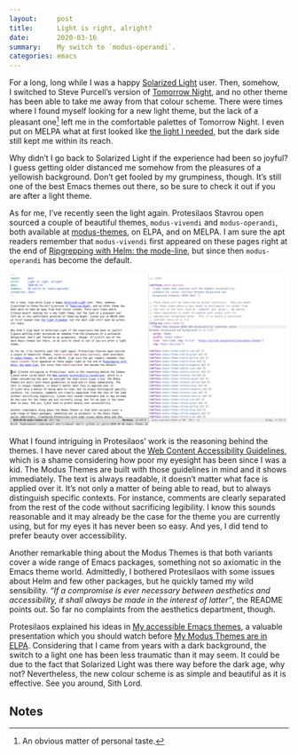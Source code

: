 ```yaml
---
layout:     post
title:      Light is right, alright?
date:       2020-03-16
summary:    My switch to `modus-operandi`.
categories: emacs
---
```


For a long, long while I was a happy [Solarized Light](https://github.com/bbatsov/solarized-emacs) user. Then, somehow,
I switched to Steve Purcell’s version of [Tomorrow Night](https://github.com/purcell/color-theme-sanityinc-tomorrow), and no other theme has
been able to take me away from that colour scheme. There were times where
I found myself looking for a new light theme, but the lack of a pleasant one[^1]
left me in the comfortable palettes of Tomorrow Night. I even put on MELPA what
at first looked like [the light I needed](https://github.com/manuel-uberti/doneburn-theme), but the dark side still kept me within
its reach.

Why didn’t I go back to Solarized Light if the experience had been so joyful?
I guess getting older distanced me somehow from the pleasures of a yellowish
background. Don’t get fooled by my grumpiness, though. It’s still one of the
best Emacs themes out there, so be sure to check it out if you are after a light
theme.

As for me, I’ve recently seen the light again. Protesilaos Stavrou open sourced
a couple of beautiful themes, `modus-vivendi` and `modus-operandi`, both available
at [modus-themes](https://gitlab.com/protesilaos/modus-themes), on ELPA, and on MELPA. I am sure the apt readers remember that
`modus-vivendi` first appeared on these pages right at the end of [Ripgrepping with
Helm: the mode-line](https://www.manueluberti.eu/emacs/2020/03/01/helm-ripgrep-mode-line/), but since then `modus-operandi` has become the default.

<div style="text-align: center">
    <a href="https://raw.githubusercontent.com/manuel-uberti/manuel-uberti.github.io/master/images/modus-operandi.png" 
       target="_blank">
      <img src="/images/modus-operandi.png">
    </a>
</div>

What I found intriguing in Protesilaos’ work is the reasoning behind the themes.
I have never cared about the [Web Content Accessibility Guidelines](https://www.w3.org/WAI/standards-guidelines/wcag/), which is a
shame considering how poor my eyesight has been since I was a kid. The Modus
Themes are built with those guidelines in mind and it shows immediately. The
text is always readable, it doesn’t matter what face is applied over it.
It’s not only a matter of being able to read, but to always distinguish specific
contexts. For instance, comments are clearly separated from the rest of the code
without sacrificing legibility. I know this sounds reasonable and it may already
be the case for the theme you are currently using, but for my eyes it has never
been so easy. And yes, I did tend to prefer beauty over accessibility.

Another remarkable thing about the Modus Themes is that both variants cover a
wide range of Emacs packages, something not so axiomatic in the Emacs theme
world. Admittedly, I bothered Protesilaos with some issues about Helm and few
other packages, but he quickly tamed my wild sensibility. *“If a compromise is
ever necessary between aesthetics and accessibility, it shall always be made in
the interest of latter”*, the README points out. So far no complaints from the
aesthetics department, though.

Protesilaos explained his ideas in [My accessible Emacs themes](https://www.youtube.com/watch?v=gz8yifu6pGo), a valuable
presentation which you should watch before [My Modus Themes are in ELPA](https://www.youtube.com/watch?v=TIUXYDaq9AY).
Considering that I came from years with a dark background, the switch to a light
one has been less traumatic than it may seem. It could be due to the fact that
Solarized Light was there way before the dark age, why not? Nevertheless, the
new colour scheme is as simple and beautiful as it is effective. See you around,
Sith Lord.

## Notes ##

[^1]: An obvious matter of personal taste.
